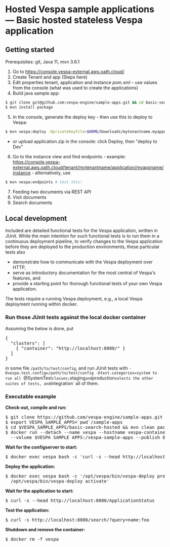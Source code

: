<!-- Copyright 2019 Oath Inc. Licensed under the terms of the Apache 2.0 license. See LICENSE in the project root. -->
# Hosted Vespa sample applications — Basic hosted stateless Vespa application

## Getting started
Prerequisites: git, Java 11, mvn 3.6.1

1. Go to https://console.vespa-external.aws.oath.cloud/
2. Create Tenant and app (Steps here)
3. Edit properties tenant, application and instance pom.xml -
use values from the console (what was used to create the applications)
4. Build java sample app:
 ```sh
 $ git clone git@github.com:vespa-engine/sample-apps.git && cd basic-search-hosted
 $ mvn install package
 ```
5. In the console, generate the deploy key - then use this to deploy to Vespa:
```sh
$ mvn vespa:deploy -DprivateKeyFile=$HOME/Downloads/mytenantname.myappname.myinstancename.pem
```
- or upload application.zip in the console: click Deploy, then "deploy to Dev"
6. Go to the instance view and find endpoints - example: https://console.vespa-external.aws.oath.cloud/tenant/mytenantname/application/myappname/instance - 
alternatively, use 
```sh
$ mvn vespa:endpoints # test this!
```
7. Feeding two documents via REST API
8. Visit documents
9. Search documents


## Local development

Included are detailed functional tests for the Vespa application, written in JUnit. While the
main intention for such functional tests is to run them in a continuous
deployment pipeline, <!-- TODO LINK --> to verify changes to the Vespa application before
they are deployed to the production environments, these particular tests also

* demonstrate how to communicate with the Vespa deployment over HTTP,
* serve as introductory documentation for the most central of Vespa's features, and
* provide a starting point for thorough functional tests of your own Vespa application.

The tests require a running Vespa deployment, e.g., a local
Vespa deployment running within docker.

<!-- TODO: Un-comment the below warning -->
<!-- em>This only works with self-hosted `services.xml` and `hosts.xml`, which can be found in any of the other sample apps.</em -->

### Run those JUnit tests against the local docker container
Assuming the below is done, put
<pre>
{
  "clusters": [
    { "container": "http://localhost:8080/" }
  ]
}
</pre>
in some file `/path/to/test/config`, and run JUnit tests with `-Dvespa.test.config=/path/to/test/config -Dtest.categories=system
to run all `@SystemTest` classes; `staging` and `production` selects the other suites of tests, and `integration` all of them.

### Executable example
**Check-out, compile and run:**
<pre data-test="exec">
$ git clone https://github.com/vespa-engine/sample-apps.git
$ export VESPA_SAMPLE_APPS=`pwd`/sample-apps
$ cd $VESPA_SAMPLE_APPS/basic-search-hosted &amp;&amp; mvn clean package
$ docker run --detach --name vespa --hostname vespa-container --privileged \
  --volume $VESPA_SAMPLE_APPS:/vespa-sample-apps --publish 8080:8080 vespaengine/vespa
</pre>

**Wait for the configserver to start:**
<pre data-test="exec" data-test-wait-for="200 OK">
$ docker exec vespa bash -c 'curl -s --head http://localhost:19071/ApplicationStatus'
</pre>

**Deploy the application:**
<pre data-test="exec">
$ docker exec vespa bash -c '/opt/vespa/bin/vespa-deploy prepare /vespa-sample-apps/basic-search-hosted/target/application.zip && \
  /opt/vespa/bin/vespa-deploy activate'
</pre>

**Wait for the application to start:**
<pre data-test="exec" data-test-wait-for="200 OK">
$ curl -s --head http://localhost:8080/ApplicationStatus
</pre>

**Test the application:**
<pre data-test="exec" data-test-assert-contains='"totalCount": 0'>
$ curl -s http://localhost:8080/search/?query=name:foo
</pre>

**Shutdown and remove the container:**
<pre data-test="after">
$ docker rm -f vespa
</pre>
